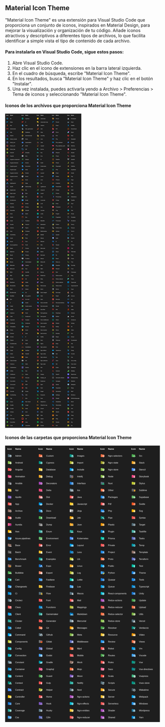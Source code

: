 
## Material Icon Theme

"Material Icon Theme" es una extensión para Visual Studio Code que proporciona un conjunto de iconos, inspirados en Material Design, para mejorar la visualización y organización de tu código. Añade iconos atractivos y descriptivos a diferentes tipos de archivos, lo que facilita identificar a simple vista el tipo de contenido de cada archivo.

#### Para instalarla en Visual Studio Code, sigue estos pasos:

1. Abre Visual Studio Code.
2. Haz clic en el icono de extensiones en la barra lateral izquierda.
3. En el cuadro de búsqueda, escribe "Material Icon Theme".
4. En los resultados, busca "Material Icon Theme" y haz clic en el botón "Instalar".
5. Una vez instalada, puedes activarla yendo a Archivo > Preferencias > Tema de iconos y seleccionando "Material Icon Theme".


#### Iconos de los archivos que proporciona Material Icon Theme

![fileicon1.png](../images/fileIconsmaterialicontheme.png)

#### Iconos de las carpetas que proporciona Material Icon Theme
![fileicon1.png](../images/folderIconsmaterialicontheme.png)

